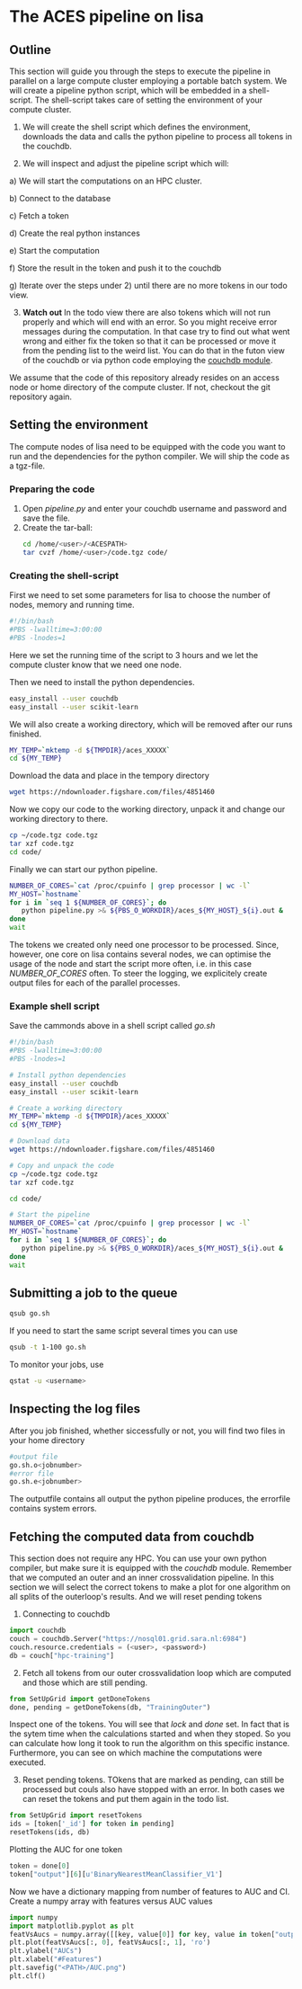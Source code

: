 # The ACES pipeline on lisa

## Outline
This section will guide you through the steps to execute the pipeline in parallel on a large compute cluster employing a portable batch system.
We will create a pipeline python script, which will be embedded in a shell-script.
The shell-script takes care of setting the environment of your compute cluster.

1) We will create the shell script which defines the environment, downloads the data and calls the python pipeline to process all tokens in the couchdb.

2) We will inspect and adjust the pipeline script which will:

a) We will start the computations on an HPC cluster.

b) Connect to the database

c) Fetch a token

d) Create the real python instances

e) Start the computation

f) Store the result in the token and push it to the couchdb

g) Iterate over the steps under 2) until there are no more tokens in our todo view.

3) **Watch out**
 In the todo view there are also tokens which will not run properly and which will end with an error. So you might receive error messages during the computation. In that case try to find out what went wrong and either fix the token so that it can be processed or move it from the pending list to the weird list.
You can do that in the futon view of the couchdb or via python code employing the [couchdb module](https://pythonhosted.org/CouchDB/getting-started.html).

We assume that the code of this repository already resides on an access node or home directory of the compute cluster.
If not, checkout the git repository again.

## Setting the environment
The compute nodes of lisa need to be equipped with the code you want to run and the dependencies for the python compiler.
We will ship the code as a tgz-file.

### Preparing the code
1) Open *pipeline.py* and enter your couchdb username and password and save the file.
2) Create the tar-ball:
   ```sh
   cd /home/<user>/<ACESPATH>
   tar cvzf /home/<user>/code.tgz code/ 
   ``` 

### Creating the shell-script

First we need to set some parameters for lisa to choose the number of nodes, memory and running time.

```sh
#!/bin/bash
#PBS -lwalltime=3:00:00
#PBS -lnodes=1
``` 
Here we set the running time of the script to 3 hours and we let the compute cluster know that we need one node.

Then we need to install the python dependencies.

```sh
easy_install --user couchdb
easy_install --user scikit-learn
```

We will also create a working directory, which will be removed after our runs finished.

```sh
MY_TEMP=`mktemp -d ${TMPDIR}/aces_XXXXX`
cd ${MY_TEMP}
```

Download the data and place in the tempory directory

```sh
wget https://ndownloader.figshare.com/files/4851460
```

Now we copy our code to the working directory, unpack it and change our working directory to there.
```sh
cp ~/code.tgz code.tgz
tar xzf code.tgz
cd code/
```

Finally we can start our python pipeline.
```sh
NUMBER_OF_CORES=`cat /proc/cpuinfo | grep processor | wc -l`
MY_HOST=`hostname`
for i in `seq 1 ${NUMBER_OF_CORES}`; do
   python pipeline.py >& ${PBS_O_WORKDIR}/aces_${MY_HOST}_${i}.out &
done
wait
```
The tokens we created only need one processor to be processed. Since, however, one core on lisa contains several nodes, we can optimise the usage of the node and start the script more often, i.e. in this case *NUMBER_OF_CORES* often. To steer the logging, we explicitely create output files for each of the parallel processes.

### Example shell script
Save the cammonds above in a shell script called *go.sh*

```sh
#!/bin/bash
#PBS -lwalltime=3:00:00
#PBS -lnodes=1

# Install python dependencies
easy_install --user couchdb
easy_install --user scikit-learn

# Create a working directory
MY_TEMP=`mktemp -d ${TMPDIR}/aces_XXXXX`
cd ${MY_TEMP}

# Download data
wget https://ndownloader.figshare.com/files/4851460

# Copy and unpack the code
cp ~/code.tgz code.tgz
tar xzf code.tgz

cd code/

# Start the pipeline
NUMBER_OF_CORES=`cat /proc/cpuinfo | grep processor | wc -l`
MY_HOST=`hostname`
for i in `seq 1 ${NUMBER_OF_CORES}`; do
   python pipeline.py >& ${PBS_O_WORKDIR}/aces_${MY_HOST}_${i}.out &
done
wait
```

## Submitting a job to the queue

```sh
qsub go.sh
```

If you need to start the same script several times you can use
```sh
qsub -t 1-100 go.sh
```

To monitor your jobs, use
```sh
qstat -u <username>
```

## Inspecting the log files

After you job finished, whether siccessfully or not, you will find two files in your home directory
```sh
#output file
go.sh.o<jobnumber>
#error file
go.sh.e<jobnumber>
```
The outputfile contains all output the python pipeline produces, the errorfile contains system errors.

## Fetching the computed data from couchdb
This section does not require any HPC. You can use your own python compiler, but make sure it is equipped with the *couchdb* module.
Remember that we computed an outer and an inner crossvalidation pipeline. In this section we will select the correct tokens to make a plot for one algorithm on all splits of the outerloop's results.
And we will reset pending tokens

1) Connecting to couchdb
```py
import couchdb
couch = couchdb.Server("https://nosql01.grid.sara.nl:6984")
couch.resource.credentials = (<user>, <password>)
db = couch["hpc-training"]
```

2) Fetch all tokens from our outer crossvalidation loop which are computed and those which are still pending.
```py
from SetUpGrid import getDoneTokens
done, pending = getDoneTokens(db, "TrainingOuter")
```
Inspect one of the tokens. You will see that *lock* and *done* set. In fact that is the sytem time when the calculations started and when they stoped. So you can calculate how long it took to run the algorithm on this specific instance. Furthermore, you can see on which machine the computations were executed.


3) Reset pending tokens. TOkens that are marked as pending, can still be processed but couls also have stopped with an error. In both cases we can reset the tokens and put them again in the todo list.

```py
from SetUpGrid import resetTokens
ids = [token['_id'] for token in pending]
resetTokens(ids, db)
```

Plotting the AUC for one token
```py
token = done[0]
token["output"][6][u'BinaryNearestMeanClassifier_V1']
```

Now we have a dictionary mapping from number of features to AUC and CI.
Create a numpy array with features versus AUC values
```py
import numpy
import matplotlib.pyplot as plt
featVsAucs = numpy.array([[key, value[0]] for key, value in token["output"][6][u'BinaryNearestMeanClassifier_V1'].items()], dtype=numpy.float64)
plt.plot(featVsAucs[:, 0], featVsAucs[:, 1], 'ro')
plt.ylabel("AUCs")
plt.xlabel("#Features")
plt.savefig("<PATH>/AUC.png")
plt.clf()
```








